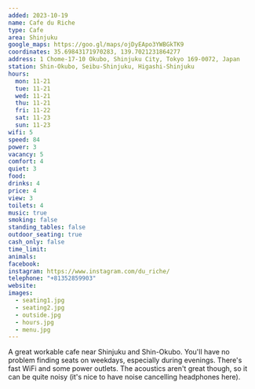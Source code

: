 ```yaml
---
added: 2023-10-19
name: Cafe du Riche
type: Cafe
area: Shinjuku
google_maps: https://goo.gl/maps/ojDyEApo3YWBGkTK9
coordinates: 35.69843171970283, 139.7021231864277
address: 1 Chome-17-10 Okubo, Shinjuku City, Tokyo 169-0072, Japan
station: Shin-Okubo, Seibu-Shinjuku, Higashi-Shinjuku
hours:
  mon: 11-21
  tue: 11-21
  wed: 11-21
  thu: 11-21
  fri: 11-22
  sat: 11-23
  sun: 11-23
wifi: 5
speed: 84
power: 3
vacancy: 5
comfort: 4
quiet: 3
food: 
drinks: 4
price: 4
view: 3
toilets: 4
music: true
smoking: false
standing_tables: false
outdoor_seating: true
cash_only: false
time_limit: 
animals: 
facebook: 
instagram: https://www.instagram.com/du_riche/
telephone: "+81352859903"
website: 
images:
  - seating1.jpg
  - seating2.jpg
  - outside.jpg
  - hours.jpg
  - menu.jpg
---
```


A great workable cafe near Shinjuku and Shin-Okubo. You'll have no problem finding seats on weekdays, especially during evenings. There's fast WiFi and some power outlets. The acoustics aren't great though, so it can be quite noisy (it's nice to have noise cancelling headphones here).
